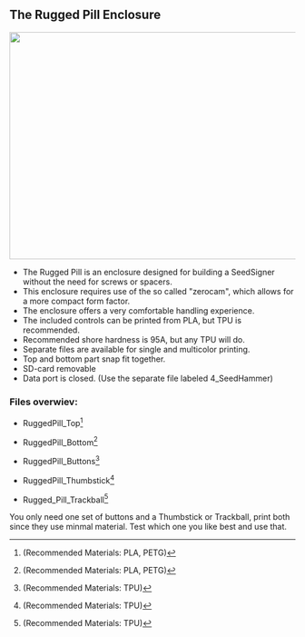 ## The Rugged Pill Enclosure

<img src="/docs/img/Rugged_Pill_Thumb.jpg" width="600" height="400">

- The Rugged Pill is an enclosure designed for building a SeedSigner without the need for screws or spacers.
- This enclosure requires use of the so called "zerocam", which allows for a more compact form factor.
- The enclosure offers a very comfortable handling experience.
- The included controls can be printed from PLA, but TPU is recommended.
- Recommended shore hardness is 95A, but any TPU will do.
- Separate files are available for single and multicolor printing.
- Top and bottom part snap fit together.
- SD-card removable
- Data port is closed. (Use the separate file labeled 4_SeedHammer)


### Files overwiev:
- RuggedPill_Top[^1]
- RuggedPill_Bottom[^1]

- RuggedPill_Buttons[^2]
- RuggedPill_Thumbstick[^2]
- Rugged_Pill_Trackball[^2]

You only need one set of buttons and a Thumbstick or Trackball, print both since they use minmal material. Test which one you like best and use that.

[^1]: (Recommended Materials: PLA, PETG)
[^2]: (Recommended Materials: TPU)
